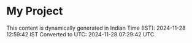 # My Project

This content is dynamically generated in Indian Time (IST): 2024-11-28 12:59:42 IST
Converted to UTC: 2024-11-28 07:29:42 UTC
